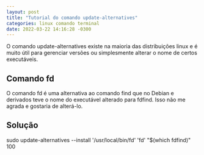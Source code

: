 ```yaml
---
layout: post
title: "Tutorial do comando update-alternatives"
categories: linux comando terminal
date: 2022-03-22 14:16:28 -0300
---
```


O comando update-alternatives existe na maioria das distribuições linux e é muito útil para gerenciar
versões ou simplesmente alterar o nome de certos executáveis.

## Comando fd

O comando fd é uma alternativa ao comando find que no Debian e derivados teve o nome do executável alterado
para fdfind. Isso não me agrada e gostaria de alterá-lo.

## Solução

sudo update-alternatives --install '/usr/local/bin/fd' 'fd' "$(which fdfind)" 100

